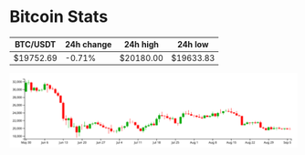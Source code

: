 # Bitcoin Stats

BTC/USDT|24h change|24h high|24h low|
|---|---|---|---|
|$19752.69|-0.71%|$20180.00|$19633.83|

<img src="./chart.svg">
